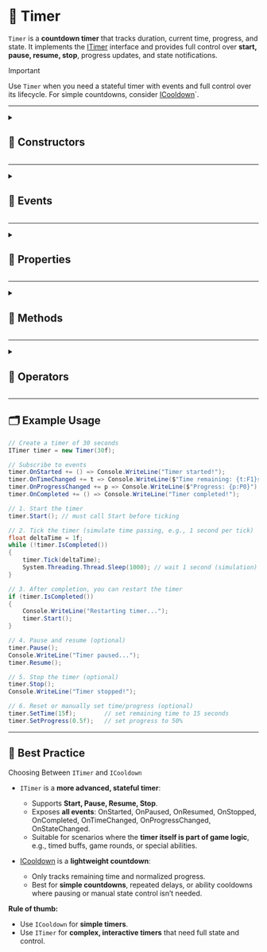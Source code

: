 # 🧩 Timer

`Timer` is a **countdown timer** that tracks duration, current time, progress, and state. It implements the [ITimer](ITimer.md) interface and provides full control over **start, pause, resume, stop**, progress updates, and state notifications.

> [!IMPORTANT]  
> Use `Timer` when you need a stateful timer with events and full control over its lifecycle. For simple countdowns, consider [ICooldown](ICooldown.md)`.

---

<details>
  <summary>
    <h2>🔻 Constructors</h2>
  </summary>

### `Timer()`
```csharp
public Timer();
```
- **Description:** Initializes a new instance of the `Timer` class with default values.
- **Remarks:** Duration defaults to `0` and state is `IDLE`. The timer must be started with `Start()`.

### `Timer(float duration)`
```csharp
public Timer(float duration);
```
- **Description:** Initializes a new instance of the `Timer` class with a specified duration.
- **Parameters:** `duration` — total duration of the timer in seconds.
- **Remarks:** The timer is in `IDLE` state after construction and must be started with `Start()`.

</details>

---

<details>
  <summary>
    <h2>🔻 Events</h2>
  </summary>

#### `event Action OnStarted`
```csharp
public event Action OnStarted;
```
- **Description:** Invoked when the timer starts.
- **Remarks:** Triggered whenever `Start()` is called.
- **Parameters:** None.

#### `event Action OnStopped`
```csharp
public event Action OnStopped;
```
- **Description:** Invoked when the timer is stopped.
- **Remarks:** Triggered whenever `Stop()` is called. The current time is reset.
- **Parameters:** None.

#### `event Action OnPaused`
```csharp
public event Action OnPaused;
```
- **Description:** Raised when the timer is paused.
- **Remarks:** Triggered whenever `Pause()` is called. The timer stops progressing until `Resume()` is invoked.
- **Parameters:** None.

#### `event Action OnResumed`
```csharp
public event Action OnResumed;
```
- **Description:** Raised when the timer resumes from a paused state.
- **Remarks:** Triggered whenever `Resume()` is called. The timer continues counting from its paused time.
- **Parameters:** None.

#### `event Action OnCompleted`
```csharp
public event Action OnCompleted;
```
- **Description:** Invoked when the timer reaches its duration.
- **Remarks:** Triggered once per completion. Can be used for game logic or notifications.
- **Parameters:** None.

#### `event Action<float> OnTimeChanged`
```csharp
public event Action<float> OnTimeChanged;
```
- **Description:** Raised when the current time changes.
- **Parameters:**
    - `float` — current time in seconds.

#### `event Action<float> OnDurationChanged`
```csharp
public event Action<float> OnDurationChanged;
```
- **Description:** Raised when the total duration changes.
- **Parameters:**
    - `float` — new total duration in seconds.

#### `event Action<float> OnProgressChanged`
```csharp
public event Action<float> OnProgressChanged;
```
- **Description:** Raised when normalized progress changes (0–1).
- **Parameters:**
    - `float` — current progress (0–1).

#### `event Action<TimerState> OnStateChanged`
```csharp
public event Action<TimerState> OnStateChanged;
```
- **Description:** Raised when the timer’s internal state changes.
- **Parameter:** [TimerState](TimerState.md) — new state (Idle, Playing, Paused, Completed).

</details>

---

<details>
  <summary>
    <h2>🔻 Properties</h2>
  </summary>

#### `TimerState CurrentState`
```csharp
public TimerState CurrentState { get; }
```
- **Description:** Gets the current state of the timer.
- **Remarks:** Read-only property reflecting the [timer state](TimerState.md): `IDLE`, `PLAYING`, `PAUSED`, or `COMPLETED`.

#### `float Duration`
```csharp
public float Duration { get; set; }
```
- **Description:** Gets or sets the total duration of the timer in seconds.
- **Remarks:** Setting this property triggers `OnDurationChanged`.

#### `float Time`
```csharp
public float Time { get; set; }
```
- **Description:** Gets or sets the current time of the timer in seconds.
- **Remarks:** Setting this property triggers `OnTimeChanged` and updates progress via `OnProgressChanged`.

#### `float Progress`
```csharp
public float Progress { get; set; }
```
- **Description:** Gets or sets the normalized progress of the timer (0–1).
- **Remarks:** Setting this property updates the current time and triggers `OnTimeChanged` and `OnProgressChanged`.

</details>

---

<details>
  <summary>
    <h2>🔻 Methods</h2>
  </summary>

#### `void Start()`
```csharp
public void Start();
```
- **Description:** Starts the timer from its default start time.
- **Remarks:** Triggers `OnStarted` and sets state to `PLAYING`.

#### `void Start(float time)`
```csharp
public void Start(float time);
```
- **Description:** Starts the timer from a specific time.
- **Parameter:** `time` — starting time in seconds.
- **Remarks:** Triggers `OnStarted` and sets state to `PLAYING`.

#### `void Stop()`
```csharp
public void Stop();
```
- **Description:** Stops the timer and resets the current time.
- **Remarks:** Triggers `OnStopped` and sets state to `IDLE`.

#### `bool IsStarted()`
```csharp
public bool IsStarted();
```
- **Description:** Returns whether the timer is currently running.
- **Returns:** `true` if the timer is running (`PLAYING`); otherwise `false`.

#### `bool IsIdle()`
```csharp
public bool IsIdle();
```
- **Description:** Returns whether the timer has not started yet.
- **Returns:** `true` if the timer is `IDLE`; otherwise `false`.

#### `void Pause()`
```csharp
public void Pause();
```
- **Description:** Pauses the timer.
- **Remarks:** Triggers `OnPaused` and sets state to `PAUSED`.

#### `void Resume()`
```csharp
public void Resume();
```
- **Description:** Resumes the timer from paused state.
- **Remarks:** Triggers `OnResumed` and sets state to `PLAYING`.

#### `bool IsPaused()`
```csharp
public bool IsPaused();
```
- **Description:** Returns whether the timer is currently paused.
- **Returns:** `true` if the timer is `PAUSED`; otherwise `false`.

#### `bool IsCompleted()`
```csharp
public bool IsCompleted();
```
- **Description:** Returns whether the timer has finished counting down.
- **Returns:** `true` if `COMPLETED`; otherwise `false`.

#### `float GetTime()`
```csharp
public float GetTime();
```
- **Description:** Returns the current timer value in seconds.

#### `void SetTime(float time)`
```csharp
public void SetTime(float time);
```
- **Description:** Sets the current timer value (clamped to [0, Duration]).
- **Parameter:** `time` — new timer value in seconds.
- **Remarks:** Triggers `OnTimeChanged` and `OnProgressChanged`.

#### `float GetDuration()`
```csharp
public float GetDuration();
```
- **Description:** Returns the total duration of the timer.

#### `void SetDuration(float duration)`
```csharp
public void SetDuration(float duration);
```
- **Description:** Sets a new total duration.
- **Parameters:** `duration` — new duration in seconds.
- **Remarks:** Triggers `OnDurationChanged` and `OnProgressChanged`.

#### `float GetProgress()`
```csharp
public float GetProgress();
```
- **Description:** Returns normalized progress (0–1).

#### `void SetProgress(float progress)`
```csharp
public void SetProgress(float progress);
```
- **Description:** Sets the normalized progress and updates current time.
- **Parameter:** `progress` — value between 0 and 1.
- **Remarks:** Triggers `OnTimeChanged` and `OnProgressChanged.

#### `TimerState GetState()`
```csharp
public TimerState GetState();
```
- **Description:** Returns the current state of the timer (`IDLE`, `PLAYING`, `PAUSED`, `COMPLETED`).

#### `void Tick(float deltaTime)`
```csharp
public void Tick(float deltaTime);
```
- **Description:** Advances the timer by a specified time increment.
- **Parameter:** `deltaTime` — time in seconds.
- **Remarks:** Triggers `OnTimeChanged`, `OnProgressChanged`, and `OnCompleted` as appropriate.
</details>

---

<details>
  <summary>
    <h2>🔻 Operators</h2>
  </summary>

#### `implicit operator Timer(float duration)`
```csharp
public static implicit operator Timer(float duration);
```
- **Description:** Implicitly converts a `float` value to a `Timer` instance.
- **Parameters:** `duration` — The duration in seconds for the new `Timer`.
- **Returns:** A new `Timer` initialized with the specified duration.
- **Example:**  
  
  ```csharp
  Timer timer = 5f; // creates a Timer with duration = 5 seconds
  ```

#### `implicit operator Timer(int duration)`
```csharp
public static implicit operator Timer(int duration);
```
- **Description:** Implicitly converts an `int` value to a `Timer` instance.
- **Parameters:** `duration` — The duration in seconds for the new `Timer`.
- **Returns:** A new `Timer` initialized with the specified duration.
- **Example:**  
  
  ```csharp
  Timer timer = 3; // creates a Timer with duration = 3 seconds
  ```

</details>

---

## 🗂 Example Usage
```csharp
// Create a timer of 30 seconds
ITimer timer = new Timer(30f);

// Subscribe to events
timer.OnStarted += () => Console.WriteLine("Timer started!");
timer.OnTimeChanged += t => Console.WriteLine($"Time remaining: {t:F1}s");
timer.OnProgressChanged += p => Console.WriteLine($"Progress: {p:P0}");
timer.OnCompleted += () => Console.WriteLine("Timer completed!");

// 1. Start the timer
timer.Start(); // must call Start before ticking

// 2. Tick the timer (simulate time passing, e.g., 1 second per tick)
float deltaTime = 1f;
while (!timer.IsCompleted())
{
    timer.Tick(deltaTime);
    System.Threading.Thread.Sleep(1000); // wait 1 second (simulation)
}

// 3. After completion, you can restart the timer
if (timer.IsCompleted())
{
    Console.WriteLine("Restarting timer...");
    timer.Start();
}

// 4. Pause and resume (optional)
timer.Pause();
Console.WriteLine("Timer paused...");
timer.Resume();

// 5. Stop the timer (optional)
timer.Stop();
Console.WriteLine("Timer stopped!");

// 6. Reset or manually set time/progress (optional)
timer.SetTime(15f);        // set remaining time to 15 seconds
timer.SetProgress(0.5f);   // set progress to 50%
```
---

## 📌 Best Practice
Choosing Between `ITimer` and `ICooldown`

- `ITimer` is a **more advanced, stateful timer**:
    - Supports **Start, Pause, Resume, Stop**.
    - Exposes **all events**: OnStarted, OnPaused, OnResumed, OnStopped, OnCompleted, OnTimeChanged, OnProgressChanged, OnStateChanged.
    - Suitable for scenarios where the **timer itself is part of game logic**, e.g., timed buffs, game rounds, or special abilities.

- [ICooldown](ICooldown.md) is a **lightweight countdown**:
    - Only tracks remaining time and normalized progress.
    - Best for **simple countdowns**, repeated delays, or ability cooldowns where pausing or manual state control isn’t needed.

**Rule of thumb:**
- Use `ICooldown` for **simple timers**.
- Use `ITimer` for **complex, interactive timers** that need full state and control.
